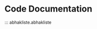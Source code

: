 # Code Documentation

<!-- TODO: This file should be split up into subsections -->

::: abhakliste.abhakliste

